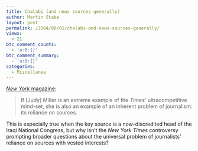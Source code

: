 ```yaml
---
title: Chalabi (and news sources generally)
author: Martin Stabe
layout: post
permalink: /2004/06/01/chalabi-and-news-sources-generally/
views:
  - 21
btc_comment_counts:
  - 'a:0:{}'
btc_comment_summary:
  - 'a:0:{}'
categories:
  - Miscellanea
---
```

[*New York* magazine][1]:  


> If [Judy] Miller is an extreme example of the *Times’* ultracompetitive mind-set, she is also an example of an inherent problem of journalism: its reliance on sources.

This is especially true when the key source is a now-discredited head of the Iraqi National Congress, but why isn&#8217;t the *New York Times* controversy prompting broader questions about the universal problem of journalists&#8217; reliance on sources with vested interests?

 [1]: http://newyorkmetro.com/nymetro/news/media/features/9226/index2.html